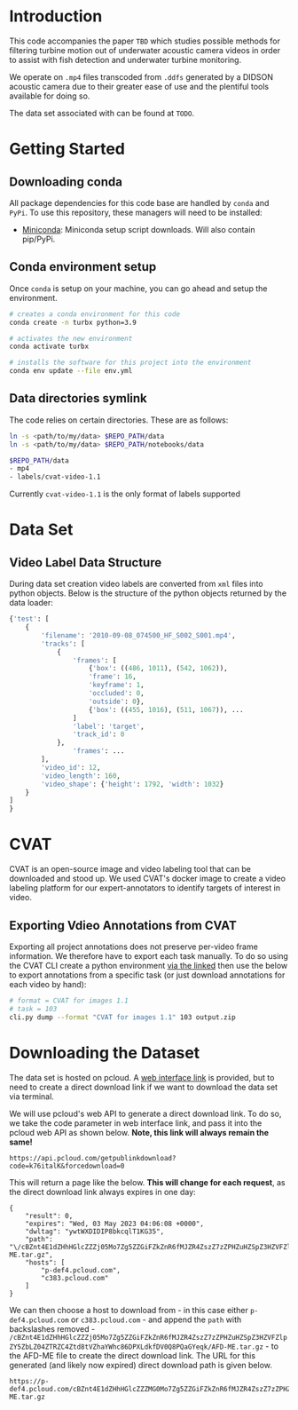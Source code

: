 
# Introduction

This code accompanies the paper `TBD` which studies possible methods for filtering turbine motion out of underwater acoustic camera videos in order to assist with fish detection and underwater turbine monitoring.

We operate on `.mp4` files transcoded from `.ddfs` generated by a DIDSON acoustic camera due to their greater ease of use and the plentiful tools available for doing so.

The data set associated with can be found at `TODO`.

# Getting Started

## Downloading conda

All package dependencies for this code base are handled by `conda` and `PyPi`. To use this repository, these managers will need to be installed:

- [Miniconda](https://docs.conda.io/en/latest/miniconda.html): Miniconda setup script downloads. Will also contain pip/PyPi.

## Conda environment setup

Once `conda` is setup on your machine, you can go ahead and setup the environment.

``` bash
# creates a conda environment for this code
conda create -n turbx python=3.9

# activates the new environment
conda activate turbx

# installs the software for this project into the environment
conda env update --file env.yml
```

## Data directories symlink

The code relies on certain directories. These are as follows: 

``` bash
ln -s <path/to/my/data> $REPO_PATH/data
ln -s <path/to/my/data> $REPO_PATH/notebooks/data
```

``` bash
$REPO_PATH/data
- mp4
- labels/cvat-video-1.1
```
Currently `cvat-video-1.1` is the only format of labels supported

# Data Set


## Video Label Data Structure

During data set creation video labels are converted from `xml` files into python objects. Below is the structure of the python objects returned by the data loader:

``` python
{'test': [
    {
        'filename': '2010-09-08_074500_HF_S002_S001.mp4',
        'tracks': [
            {
                'frames': [
                    {'box': ((486, 1011), (542, 1062)),
                    'frame': 16,
                    'keyframe': 1,
                    'occluded': 0,
                    'outside': 0},
                    {'box': ((455, 1016), (511, 1067)), ...
                ]
                'label': 'target',
                'track_id': 0
            },
                'frames': ...
        ],
        'video_id': 12,
        'video_length': 160,
        'video_shape': {'height': 1792, 'width': 1032}
    }
]
} 
```

# CVAT

CVAT is an open-source image and video labeling tool that can be downloaded and stood up. We used CVAT's docker image to create a video labeling platform for our expert-annotators to identify targets of interest in video.

## Exporting Vdieo Annotations from CVAT

Exporting all project annotations does not preserve per-video frame information. We therefore have to export each task manually. To do so using the CVAT CLI create a python environment [via the linked](https://openvinotoolkit.github.io/cvat/docs/manual/advanced/cli/#usage) then use the below to export annotations from a specific task (or just download annotations for each video by hand):

``` bash
# format = CVAT for images 1.1
# task = 103
cli.py dump --format "CVAT for images 1.1" 103 output.zip
```

# Downloading the Dataset

The data set is hosted on pcloud. A [web interface link](http://u.pc.cd/k76italK) is provided, but to need to create a direct download link if we want to download the data set via terminal.

We will use pcloud's web API to generate a direct download link. To do so, we take the code parameter in web interface link, and pass it into the pcloud web API as shown below. **Note, this link will always remain the same!**
```
https://api.pcloud.com/getpublinkdownload?code=k76italK&forcedownload=0
```
This will return a page like the below. **This will change for each request**, as the direct download link always expires in one day:
```
{
	"result": 0,
	"expires": "Wed, 03 May 2023 04:06:08 +0000",
	"dwltag": "ywtWXDIDIP8bkcqlT1KG35",
	"path": "\/cBZnt4E1dZHhHGlcZZZj05Mo7Zg5ZZGiFZkZnR6fMJZR4ZszZ7zZPHZuHZSpZ3HZVFZlpZY5ZbLZ04ZTRZC4Ztd8tVZhaYWhc86DPXLdkfDV0Q8PQaGYeqk\/AFD-ME.tar.gz",
	"hosts": [
		"p-def4.pcloud.com",
		"c383.pcloud.com"
	]
}
```
We can then choose a host to download from - in this case either `p-def4.pcloud.com` or `c383.pcloud.com` - and append the `path` with backslashes removed - `/cBZnt4E1dZHhHGlcZZZj05Mo7Zg5ZZGiFZkZnR6fMJZR4ZszZ7zZPHZuHZSpZ3HZVFZlpZY5ZbLZ04ZTRZC4Ztd8tVZhaYWhc86DPXLdkfDV0Q8PQaGYeqk/AFD-ME.tar.gz` - to the AFD-ME file to create the direct download link. The URL for this generated (and likely now expired) direct download path is given below.
```
https://p-def4.pcloud.com/cBZnt4E1dZHhHGlcZZZMG0Mo7Zg5ZZGiFZkZnR6fMJZR4ZszZ7zZPHZuHZSpZ3HZVFZlpZY5ZbLZ04ZTRZC4Ztd8tVZ6wcSuxqImyBvBT1so6vuBLEV23UX/AFD-ME.tar.gz
```
